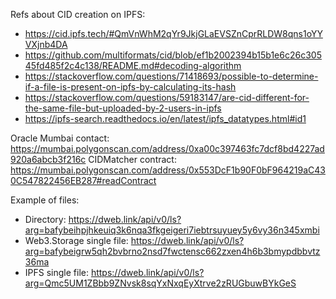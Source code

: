 Refs about CID creation on IPFS:

* https://cid.ipfs.tech/#QmVnWhM2qYr9JkjGLaEVSZnCprRLDW8qns1oYYVXjnb4DA
* https://github.com/multiformats/cid/blob/ef1b2002394b15b1e6c26c30545fd485f2c4c138/README.md#decoding-algorithm
* https://stackoverflow.com/questions/71418693/possible-to-determine-if-a-file-is-present-on-ipfs-by-calculating-its-hash
* https://stackoverflow.com/questions/59183147/are-cid-different-for-the-same-file-but-uploaded-by-2-users-in-ipfs
* https://ipfs-search.readthedocs.io/en/latest/ipfs_datatypes.html#id1

Oracle Mumbai contact: https://mumbai.polygonscan.com/address/0xa00c397463fc7dcf8bd4227ad920a6abcb3f216c
CIDMatcher contract: https://mumbai.polygonscan.com/address/0x553DcF1b90F0bF964219aC430C547822456EB287#readContract

Example of files:
* Directory: https://dweb.link/api/v0/ls?arg=bafybeihpjhkeuiq3k6nqa3fkgeigeri7iebtrsuyuey5y6vy36n345xmbi
* Web3.Storage single file: https://dweb.link/api/v0/ls?arg=bafybeigrw5qh2bvbrno2nsd7fwctensc662zxen4h6b3bmypdbbvtz36ma
* IPFS single file: https://dweb.link/api/v0/ls?arg=Qmc5UM1ZBbb9ZNvsk8sqYxNxqEyXtrve2zRUGbuwBYkGeS
